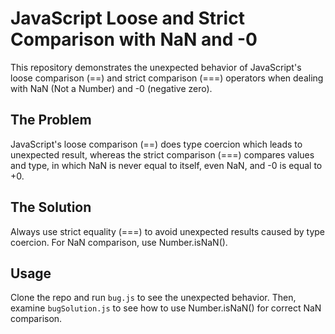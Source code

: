 # JavaScript Loose and Strict Comparison with NaN and -0

This repository demonstrates the unexpected behavior of JavaScript's loose comparison (==) and strict comparison (===) operators when dealing with NaN (Not a Number) and -0 (negative zero).

## The Problem

JavaScript's loose comparison (==) does type coercion which leads to unexpected result, whereas the strict comparison (===) compares values and type, in which NaN is never equal to itself, even NaN, and -0 is equal to +0.

## The Solution

Always use strict equality (===) to avoid unexpected results caused by type coercion.  For NaN comparison, use Number.isNaN().

## Usage

Clone the repo and run `bug.js` to see the unexpected behavior. Then, examine `bugSolution.js` to see how to use Number.isNaN() for correct NaN comparison.